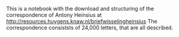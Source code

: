 This is a notebook with the download and structuring of the correspondence of Antony Heinsius at http://resources.huygens.knaw.nl/briefwisselingheinsius
The correspondence consiststs of 24,000 letters, that are all described.
